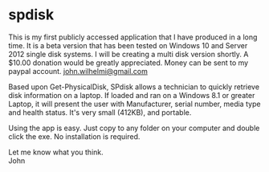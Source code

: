 # spdisk
This is my first publicly accessed application that I have produced in a long time.  It is a beta version that has been tested on Windows 10 and Server 2012 single disk systems.  I will be creating a multi disk version shortly.
A $10.00 donation would be greatly appreciated.  Money can be sent to my paypal account. john.wilhelmi@gmail.com


Based upon Get-PhysicalDisk, SPdisk allows a technician to quickly retrieve disk information on a laptop. If loaded and ran on a Windows 8.1 or greater Laptop,
it will present the user with Manufacturer, serial number, media type and health status. It's very small (412KB), and portable.

Using the app is easy.  Just copy to any folder on your computer and double click the exe.  No installation is required.


Let me know what you think.  
John
